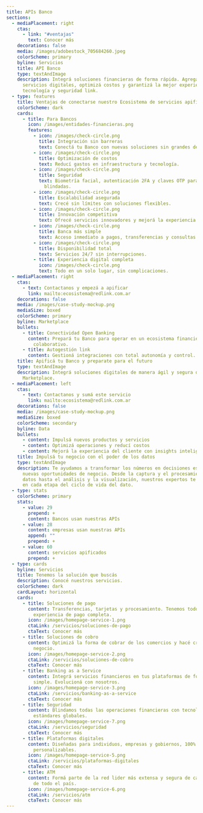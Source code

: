 ```yaml
---
title: APIs Banco
sections:
  - mediaPlacement: right
    ctas:
      - link: "#ventajas"
        text: Conocer más
    decorations: false
    media: /images/adobestock_705684260.jpeg
    colorScheme: primary
    byline: Servicios
    title: API Banco
    type: textAndImage
    description: Integrá soluciones financieras de forma rápida. Agregá nuevos
      servicios digitales, optimizá costos y garantizá la mejor experiencia, con
      tecnología y seguridad link.
  - type: features
    title: Ventajas de conectarse nuestro Ecosistema de servicios apificado
    colorScheme: dark
    cards:
      - title: Para Bancos
        icon: /images/entidades-financieras.png
        features:
          - icon: /images/check-circle.png
            title: Integración sin barreras
            text: Conectá tu Banco con nuevas soluciones sin grandes desarrollos.
          - icon: /images/check-circle.png
            title: Optimización de costos
            text: Reducí gastos en infraestructura y tecnología.
          - icon: /images/check-circle.png
            title: Seguridad
            text: Biometría facial, autenticación 2FA y claves OTP para operaciones
              blindadas.
          - icon: /images/check-circle.png
            title: Escalabilidad asegurada
            text: Crecé sin límites con soluciones flexibles.
          - icon: /images/check-circle.png
            title: Innovación competitiva
            text: Ofrecé servicios innovadores y mejorá la experiencia de tus clientes.
          - icon: /images/check-circle.png
            title: Banca más simple
            text: Acceso inmediato a pagos, transferencias y consultas.
          - icon: /images/check-circle.png
            title: Disponibilidad total
            text: Servicios 24/7 sin interrupciones.
          - title: Experiencia digital completa
            icon: /images/check-circle.png
            text: Todo en un solo lugar, sin complicaciones.
  - mediaPlacement: right
    ctas:
      - text: Contactanos y empezá a apificar
        link: mailto:ecosistema@redlink.com.ar
    decorations: false
    media: /images/case-study-mockup.png
    mediaSize: boxed
    colorScheme: primary
    byline: Marketplace
    bullets:
      - title: Conectividad Open Banking
        content: Prepará tu Banco para operar en un ecosistema financiero abierto y
          colaborativo.
      - title: Autogestión link
        content: Gestioná integraciones con total autonomía y control.
    title: Apificá tu Banco y preparate para el futuro
    type: textAndImage
    description: Integrá soluciones digitales de manera ágil y segura desde nuestro
      Marketplace.
  - mediaPlacement: left
    ctas:
      - text: Contactanos y sumá este servicio
        link: mailto:ecosistema@redlink.com.ar
    decorations: false
    media: /images/case-study-mockup.png
    mediaSize: boxed
    colorScheme: secondary
    byline: Data
    bullets:
      - content: Impulsá nuevos productos y servicios
      - content: Optimizá operaciones y reducí costos
      - content: Mejorá la experiencia del cliente con insights inteligentes
    title: Impulsá tu negocio con el poder de los datos
    type: textAndImage
    description: Te ayudamos a transformar los números en decisiones estratégicas y
      nuevas oportunidades de negocio. Desde la captura y el procesamiento de
      datos hasta el análisis y la visualización, nuestros expertos te acompañan
      en cada etapa del ciclo de vida del dato.
  - type: stats
    colorScheme: primary
    stats:
      - value: 29
        prepend: +
        content: Bancos usan nuestras APIs
      - value: 28
        content: empresas usan nuestras APIs
        append: ""
        prepend: +
      - value: 60
        content: servicios apificados
        prepend: +
  - type: cards
    byline: Servicios
    title: Tenemos la solución que buscás
    description: Conocé nuestros servicios.
    colorScheme: dark
    cardLayout: horizontal
    cards:
      - title: Soluciones de pago
        content: Transferencias, tarjetas y procesamiento. Tenemos todo para una
          experiencia de pago completa.
        icon: /images/homepage-service-1.png
        ctaLink: /servicios/soluciones-de-pago
        ctaText: Conocer más
      - title: Soluciones de cobro
        content: Optimizá la forma de cobrar de los comercios y hacé crecer cada
          negocio.
        icon: /images/homepage-service-2.png
        ctaLink: /servicios/soluciones-de-cobro
        ctaText: Conocer más
      - title: Banking as a Service
        content: Integrá servicios financieros en tus plataformas de forma rápida,
          simple. Evolucioná con nosotros.
        icon: /images/homepage-service-3.png
        ctaLink: /servicios/banking-as-a-service
        ctaText: Conocer más
      - title: Seguridad
        content: Blindamos todas las operaciones financieras con tecnología de punta y
          estándares globales.
        icon: /images/homepage-service-7.png
        ctaLink: /servicios/seguridad
        ctaText: Conocer más
      - title: Plataformas digitales
        content: Diseñadas para individuos, empresas y gobiernos, 100% integrables y
          personalizables.
        icon: /images/homepage-service-5.png
        ctaLink: /servicios/plataformas-digitales
        ctaText: Conocer más
      - title: ATM
        content: Formá parte de la red lider más extensa y segura de cajeros automáticos
          de todo el país.
        icon: /images/homepage-service-6.png
        ctaLink: /servicios/atm
        ctaText: Conocer más
---
```

